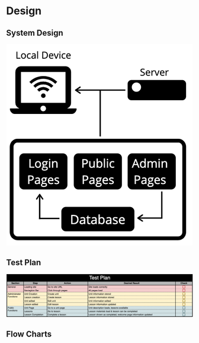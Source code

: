 Design
==

System Design
-
![test_plan](images/IAsysdiagram.png)


Test Plan
-
![test_plan](images/IAtestplan.png)


Flow Charts
-
